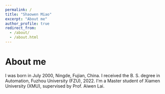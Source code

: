 ```yaml
---
permalink: /
title: "Shaowen Miao"
excerpt: "About me"
author_profile: true
redirect_from: 
  - /about/
  - /about.html
---
```


About me
======
I was born in July 2000, Ningde, Fujian, China.
I received the B. S. degree in Automation, Fuzhou University (FZU), 2022.
I'm a Master student of Xiamen University (XMU), supervised by Prof. Aiwen Lai.

<!-- For more info
------
More info about configuring academicpages can be found in [the guide](https://academicpages.github.io/markdown/). The [guides for the Minimal Mistakes theme](https://mmistakes.github.io/minimal-mistakes/docs/configuration/) (which this theme was forked from) might also be helpful. -->
